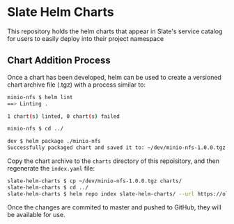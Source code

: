 # Slate Helm Charts

This repository holds the helm charts that appear in Slate's service catalog for users to easily deploy into their project namespace

## Chart Addition Process

Once a chart has been developed, helm can be used to create a versioned chart archive file (.tgz) with a process similar to:

```bash
minio-nfs $ helm lint
==> Linting .

1 chart(s) linted, 0 chart(s) failed

minio-nfs $ cd ../

dev $ helm package ./minio-nfs
Successfully packaged chart and saved it to: ~/dev/minio-nfs-1.0.0.tgz
```

Copy the chart archive to the `charts` directory of this repoisitory, and then regenerate the `index.yaml` file:

```bash
slate-helm-charts $ cp ~/dev/minio-nfs-1.0.0.tgz charts/
slate-helm-charts $ cd ../
slate-helm-charts $ helm repo index slate-helm-charts/ --url https://olcf.github.io/slate-helm-charts/
```

Once the changes are commited to master and pushed to GitHub, they will be available for use.

